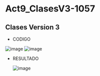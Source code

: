 # Act9_ClasesV3-1057

## Clases Version 3
- CODIGO

![image](https://github.com/user-attachments/assets/32e177d7-5442-41f9-a4c8-1a2310d70eba)
![image](https://github.com/user-attachments/assets/2356e3ae-0cfe-4952-9750-1608b626a5ab)

- RESULTADO

  ![image](https://github.com/user-attachments/assets/b7b97968-7816-4e61-9ac0-bfb05d3f5b46)
